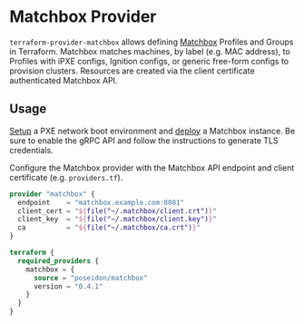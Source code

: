 # Matchbox Provider

`terraform-provider-matchbox` allows defining [Matchbox](https://github.com/poseidon/matchbox) Profiles and Groups in Terraform. Matchbox matches machines, by label (e.g. MAC address), to Profiles with iPXE configs, Ignition configs, or generic free-form configs to provision clusters. Resources are created via the client certificate authenticated Matchbox API.

## Usage

[Setup](https://matchbox.psdn.io/network-setup/) a PXE network boot environment and [deploy](https://matchbox.psdn.io/deployment/) a Matchbox instance. Be sure to enable the gRPC API and follow the instructions to generate TLS credentials.

Configure the Matchbox provider with the Matchbox API endpoint and client certificate (e.g. `providers.tf`).

```tf
provider "matchbox" {
  endpoint    = "matchbox.example.com:8081"
  client_cert = "${file("~/.matchbox/client.crt")}"
  client_key  = "${file("~/.matchbox/client.key")}"
  ca          = "${file("~/.matchbox/ca.crt")}"
}

terraform {
  required_providers {
    matchbox = {
      source = "poseidon/matchbox"
      version = "0.4.1"
    }
  }
}
```
